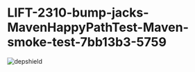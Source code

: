 # LIFT-2310-bump-jacks-MavenHappyPathTest-Maven-smoke-test-7bb13b3-5759

![depshield](https://dev1.dev.depshield.sonatype.org/badges/depshield-testing/LIFT-2310-bump-jacks-MavenHappyPathTest-Maven-smoke-test-7bb13b3-5759/depshield.svg)